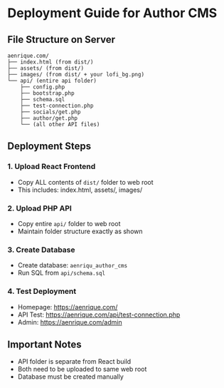 # Deployment Guide for Author CMS

## File Structure on Server

```
aenrique.com/
├── index.html (from dist/)
├── assets/ (from dist/)
├── images/ (from dist/ + your lofi_bg.png)
└── api/ (entire api folder)
    ├── config.php
    ├── bootstrap.php
    ├── schema.sql
    ├── test-connection.php
    ├── socials/get.php
    ├── author/get.php
    └── (all other API files)
```

## Deployment Steps

### 1. Upload React Frontend
- Copy ALL contents of `dist/` folder to web root
- This includes: index.html, assets/, images/

### 2. Upload PHP API
- Copy entire `api/` folder to web root
- Maintain folder structure exactly as shown

### 3. Create Database
- Create database: `aenriqu_author_cms`
- Run SQL from `api/schema.sql`

### 4. Test Deployment
- Homepage: https://aenrique.com/
- API Test: https://aenrique.com/api/test-connection.php
- Admin: https://aenrique.com/admin

## Important Notes
- API folder is separate from React build
- Both need to be uploaded to same web root
- Database must be created manually
